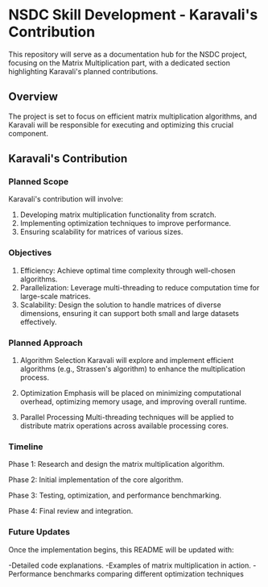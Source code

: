 # NSDC Skill Development - Karavali's Contribution
This repository will serve as a documentation hub for the NSDC project, focusing on the Matrix Multiplication part, with a dedicated section highlighting Karavali's planned contributions.

## Overview
The project is set to focus on efficient matrix multiplication algorithms, and Karavali will be responsible for executing and optimizing this crucial component.

## Karavali's Contribution

### Planned Scope
Karavali's contribution will involve:

1. Developing matrix multiplication functionality from scratch.
2. Implementing optimization techniques to improve performance.
3. Ensuring scalability for matrices of various sizes.

### Objectives

1. Efficiency: Achieve optimal time complexity through well-chosen algorithms.
2. Parallelization: Leverage multi-threading to reduce computation time for large-scale matrices.
3. Scalability: Design the solution to handle matrices of diverse dimensions, ensuring it can support both small and large datasets effectively.

### Planned Approach
1. Algorithm Selection
    Karavali will explore and implement efficient algorithms (e.g., Strassen's algorithm) to enhance the multiplication process.

2. Optimization
    Emphasis will be placed on minimizing computational overhead, optimizing memory usage, and improving overall runtime.

3. Parallel Processing
    Multi-threading techniques will be applied to distribute matrix operations across available processing cores.

### Timeline
Phase 1: Research and design the matrix multiplication algorithm.

Phase 2: Initial implementation of the core algorithm.

Phase 3: Testing, optimization, and performance benchmarking.

Phase 4: Final review and integration.

### Future Updates
Once the implementation begins, this README will be updated with:

-Detailed code explanations.
-Examples of matrix multiplication in action.
-Performance benchmarks comparing different optimization techniques
